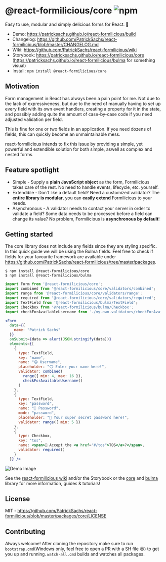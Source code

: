 # @react-formilicious/core ![npm](https://img.shields.io/npm/v/@react-formilicious/core.svg)

Easy to use, modular and simply delicious forms for React. 📝

* Demo: https://patricksachs.github.io/react-formilicious/build
* Changelog: https://github.com/PatrickSachs/react-formilicious/blob/master/CHANGELOG.md
* Wiki: https://github.com/PatrickSachs/react-formilicious/wiki
* Storybook: https://patricksachs.github.io/react-formilicious/core (https://patricksachs.github.io/react-formilicious/bulma for something visual)
* Install: `npm install @react-formilicious/core`

## Motivation

Form management in React has always been a pain point for me. Not due to the lack of expressiveness, but due to the need of manually having to set up every field with its own event handlers, creating a property for it in the state, and possibly adding quite the amount of case-by-case code if you need adjusted validation per field.

This is fine for one or two fields in an application. If you need dozens of fields, this can quickly become an unmaintainable mess.

react-formilicious intends to fix this issue by providing a simple, yet powerful and extendible solution for both simple, aswell as complex and nested forms.

## Feature spotlight

* Simple - Supply a **plain JavaScript object** as the form, Formilicious takes care of the rest. No need to handle events, lifecycle, etc. yourself.
* Extendible - Don't like a default field? Need a customized validator? The **entire library is modular**, you can **easily extend** Formilicious to your needs.
* Asynchronous - A validator needs to contact your server in order to validate a field? Some data needs to be processed before a field can change its value? No problem, Formilicious is **asynchronous by default**!

## Getting started

The core library does not include any fields since they are styling specific. In this quick guide we will be using the Bulma fields. Feel free to check if fields for your favourite framework are available under https://github.com/PatrickSachs/react-formilicious/tree/master/packages.

```shell
$ npm install @react-formilicious/core
$ npm install @react-formilicious/bulma
```

```jsx
import Form from '@react-formilicious/core';
import combined from '@react-formilicious/core/validators/combined';
import range from '@react-formilicious/core/validators/range';
import required from '@react-formilicious/core/validators/required';
import TextField from '@react-formilicious/bulma/TextField';
import Checkbox from '@react-formilicious/bulma/Checkbox';
import checkForAvailableUsername from './my-own-validators/checkForAvailableUsername';

<Form
  data={{
    name: "Patrick Sachs"
  }}
  onSubmit={data => alert(JSON.stringify(data))}
  elements={[
    {
      type: TextField,
      key: "name",
      name: "🙃 Username",
      placeholder: "🙃 Enter your name here!",
      validator: combined(
        range({ min: 4, max: 16 }),
        checkForAvailableUsername()
      )
    },
    {
      type: TextField,
      key: "password",
      name: "🔑 Password",
      mode: "password",
      placeholder: "🔑 Your super secret password here!",
      validator: range({ min: 5 })
    },
    {
      type: Checkbox,
      key: "tos",
      name: <span>📄 Accept the <a href="#/tos">TOS</a>?</span>,
      validator: required()
    }
  ]} />
```

![Demo Image](https://patrick-sachs.de/content/react-formilicious/demo.png?)

See the [react-formilicious wiki](https://github.com/PatrickSachs/react-formilicious/wiki) and/or the Storybook or the [core](https://patricksachs.github.io/react-formilicious/core) and [bulma](https://patricksachs.github.io/react-formilicious/bulma) library for more information, guides & tutorials!

## License

MIT - https://github.com/PatrickSachs/react-formilicious/blob/master/packages/core/LICENSE

## Contributing

Always welcome! 
After cloning the repository make sure to run `bootstrap.cmd`(Windows only, feel free to open a PR with a SH file 😃) to get you up and running.
`watch-all.cmd` builds and watches all packages.
